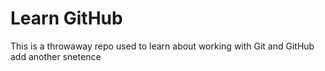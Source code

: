 # Learn GitHub

This is a throwaway repo used to learn about working with Git and GitHub
add another snetence
